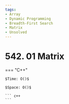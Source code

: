 ```yaml
---
tags:
- Array
- Dynamic Programming
- Breadth-First Search
- Matrix
- Unsolved
---
```



# 542. 01 Matrix

=== "C++"

    $Time: O()$

    $Space: O()$

    ``` c++
    ```